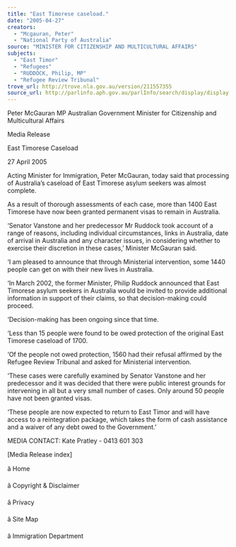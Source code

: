 ```yaml
---
title: "East Timorese caseload."
date: "2005-04-27"
creators:
  - "Mcgauran, Peter"
  - "National Party of Australia"
source: "MINISTER FOR CITIZENSHIP AND MULTICULTURAL AFFAIRS"
subjects:
  - "East Timor"
  - "Refugees"
  - "RUDDOCK, Philip, MP"
  - "Refugee Review Tribunal"
trove_url: http://trove.nla.gov.au/version/211557355
source_url: http://parlinfo.aph.gov.au/parlInfo/search/display/display.w3p;query=Id%3A%22media/pressrel/CGVF6%22
---
```


 

 Peter McGauran MP Australian Government Minister for Citizenship and  Multicultural Affairs

 

 Media Release 

 East Timorese Caseload

 27 April 2005

 Acting Minister for Immigration, Peter McGauran, today said that processing of Australia’s caseload of East Timorese  asylum seekers was almost complete.

 As a result of thorough assessments of each case, more than 1400 East Timorese have now been granted permanent visas  to remain in Australia.

 ‘Senator Vanstone and her predecessor Mr Ruddock took account of a range of reasons, including individual  circumstances, links in Australia, date of arrival in Australia and any character issues, in considering whether to exercise  their discretion in these cases,’ Minister McGauran said. 

 ‘I am pleased to announce that through Ministerial intervention, some 1440 people can get on with their new lives in  Australia.

 ‘In March 2002, the former Minister, Philip Ruddock announced that East Timorese asylum seekers in Australia would be  invited to provide additional information in support of their claims, so that decision-making could proceed.

 ‘Decision-making has been ongoing since that time.

 ‘Less than 15 people were found to be owed protection of the original East Timorese caseload of 1700.

 ‘Of the people not owed protection, 1560 had their refusal affirmed by the Refugee Review Tribunal and asked for  Ministerial intervention.

 ‘These cases were carefully examined by Senator Vanstone and her predecessor and it was decided that there were public  interest grounds for intervening in all but a very small number of cases. Only around 50 people have not been granted  visas. 

 ‘These people are now expected to return to East Timor and will have access to a reintegration package, which takes the  form of cash assistance and a waiver of any debt owed to the Government.’

 MEDIA CONTACT: Kate Pratley - 0413 601 303

 [Media Release index]

 â     Home

 â     Copyright & Disclaimer

 â     Privacy

 â     Site Map

 â     Immigration Department

